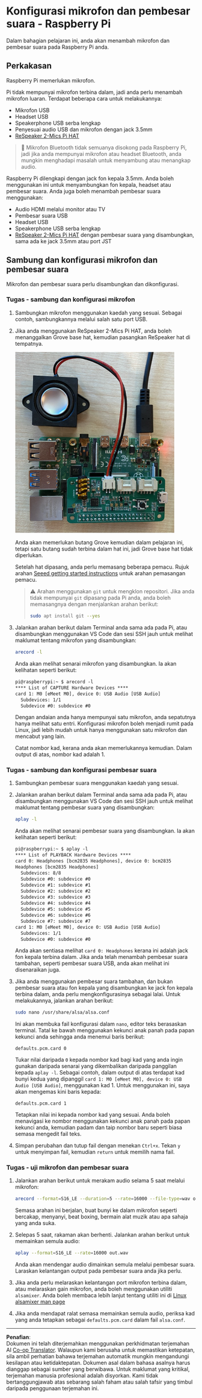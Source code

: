 <!--
CO_OP_TRANSLATOR_METADATA:
{
  "original_hash": "7e45d884493c5222348b43fbc4481b6a",
  "translation_date": "2025-08-27T23:29:34+00:00",
  "source_file": "6-consumer/lessons/1-speech-recognition/pi-microphone.md",
  "language_code": "ms"
}
-->
# Konfigurasi mikrofon dan pembesar suara - Raspberry Pi

Dalam bahagian pelajaran ini, anda akan menambah mikrofon dan pembesar suara pada Raspberry Pi anda.

## Perkakasan

Raspberry Pi memerlukan mikrofon.

Pi tidak mempunyai mikrofon terbina dalam, jadi anda perlu menambah mikrofon luaran. Terdapat beberapa cara untuk melakukannya:

* Mikrofon USB
* Headset USB
* Speakerphone USB serba lengkap
* Penyesuai audio USB dan mikrofon dengan jack 3.5mm
* [ReSpeaker 2-Mics Pi HAT](https://www.seeedstudio.com/ReSpeaker-2-Mics-Pi-HAT.html)

> 💁 Mikrofon Bluetooth tidak semuanya disokong pada Raspberry Pi, jadi jika anda mempunyai mikrofon atau headset Bluetooth, anda mungkin menghadapi masalah untuk menyambung atau menangkap audio.

Raspberry Pi dilengkapi dengan jack fon kepala 3.5mm. Anda boleh menggunakan ini untuk menyambungkan fon kepala, headset atau pembesar suara. Anda juga boleh menambah pembesar suara menggunakan:

* Audio HDMI melalui monitor atau TV
* Pembesar suara USB
* Headset USB
* Speakerphone USB serba lengkap
* [ReSpeaker 2-Mics Pi HAT](https://www.seeedstudio.com/ReSpeaker-2-Mics-Pi-HAT.html) dengan pembesar suara yang disambungkan, sama ada ke jack 3.5mm atau port JST

## Sambung dan konfigurasi mikrofon dan pembesar suara

Mikrofon dan pembesar suara perlu disambungkan dan dikonfigurasi.

### Tugas - sambung dan konfigurasi mikrofon

1. Sambungkan mikrofon menggunakan kaedah yang sesuai. Sebagai contoh, sambungkannya melalui salah satu port USB.

1. Jika anda menggunakan ReSpeaker 2-Mics Pi HAT, anda boleh menanggalkan Grove base hat, kemudian pasangkan ReSpeaker hat di tempatnya.

    ![Raspberry Pi dengan ReSpeaker hat](../../../../../translated_images/pi-respeaker-hat.f00fabe7dd039a93e2e0aa0fc946c9af0c6a9eb17c32fa1ca097fb4e384f69f0.ms.png)

    Anda akan memerlukan butang Grove kemudian dalam pelajaran ini, tetapi satu butang sudah terbina dalam hat ini, jadi Grove base hat tidak diperlukan.

    Setelah hat dipasang, anda perlu memasang beberapa pemacu. Rujuk arahan [Seeed getting started instructions](https://wiki.seeedstudio.com/ReSpeaker_2_Mics_Pi_HAT_Raspberry/#getting-started) untuk arahan pemasangan pemacu.

    > ⚠️ Arahan menggunakan `git` untuk mengklon repositori. Jika anda tidak mempunyai `git` dipasang pada Pi anda, anda boleh memasangnya dengan menjalankan arahan berikut:
    >
    > ```sh
    > sudo apt install git --yes
    > ```

1. Jalankan arahan berikut dalam Terminal anda sama ada pada Pi, atau disambungkan menggunakan VS Code dan sesi SSH jauh untuk melihat maklumat tentang mikrofon yang disambungkan:

    ```sh
    arecord -l
    ```

    Anda akan melihat senarai mikrofon yang disambungkan. Ia akan kelihatan seperti berikut:

    ```output
    pi@raspberrypi:~ $ arecord -l
    **** List of CAPTURE Hardware Devices ****
    card 1: M0 [eMeet M0], device 0: USB Audio [USB Audio]
      Subdevices: 1/1
      Subdevice #0: subdevice #0
    ```

    Dengan andaian anda hanya mempunyai satu mikrofon, anda sepatutnya hanya melihat satu entri. Konfigurasi mikrofon boleh menjadi rumit pada Linux, jadi lebih mudah untuk hanya menggunakan satu mikrofon dan mencabut yang lain.

    Catat nombor kad, kerana anda akan memerlukannya kemudian. Dalam output di atas, nombor kad adalah 1.

### Tugas - sambung dan konfigurasi pembesar suara

1. Sambungkan pembesar suara menggunakan kaedah yang sesuai.

1. Jalankan arahan berikut dalam Terminal anda sama ada pada Pi, atau disambungkan menggunakan VS Code dan sesi SSH jauh untuk melihat maklumat tentang pembesar suara yang disambungkan:

    ```sh
    aplay -l
    ```

    Anda akan melihat senarai pembesar suara yang disambungkan. Ia akan kelihatan seperti berikut:

    ```output
    pi@raspberrypi:~ $ aplay -l
    **** List of PLAYBACK Hardware Devices ****
    card 0: Headphones [bcm2835 Headphones], device 0: bcm2835 Headphones [bcm2835 Headphones]
      Subdevices: 8/8
      Subdevice #0: subdevice #0
      Subdevice #1: subdevice #1
      Subdevice #2: subdevice #2
      Subdevice #3: subdevice #3
      Subdevice #4: subdevice #4
      Subdevice #5: subdevice #5
      Subdevice #6: subdevice #6
      Subdevice #7: subdevice #7
    card 1: M0 [eMeet M0], device 0: USB Audio [USB Audio]
      Subdevices: 1/1
      Subdevice #0: subdevice #0
    ```

    Anda akan sentiasa melihat `card 0: Headphones` kerana ini adalah jack fon kepala terbina dalam. Jika anda telah menambah pembesar suara tambahan, seperti pembesar suara USB, anda akan melihat ini disenaraikan juga.

1. Jika anda menggunakan pembesar suara tambahan, dan bukan pembesar suara atau fon kepala yang disambungkan ke jack fon kepala terbina dalam, anda perlu mengkonfigurasinya sebagai lalai. Untuk melakukannya, jalankan arahan berikut:

    ```sh
    sudo nano /usr/share/alsa/alsa.conf
    ```

    Ini akan membuka fail konfigurasi dalam `nano`, editor teks berasaskan terminal. Tatal ke bawah menggunakan kekunci anak panah pada papan kekunci anda sehingga anda menemui baris berikut:

    ```output
    defaults.pcm.card 0
    ```

    Tukar nilai daripada `0` kepada nombor kad bagi kad yang anda ingin gunakan daripada senarai yang dikembalikan daripada panggilan kepada `aplay -l`. Sebagai contoh, dalam output di atas terdapat kad bunyi kedua yang dipanggil `card 1: M0 [eMeet M0], device 0: USB Audio [USB Audio]`, menggunakan kad 1. Untuk menggunakan ini, saya akan mengemas kini baris kepada:

    ```output
    defaults.pcm.card 1
    ```

    Tetapkan nilai ini kepada nombor kad yang sesuai. Anda boleh menavigasi ke nombor menggunakan kekunci anak panah pada papan kekunci anda, kemudian padam dan taip nombor baru seperti biasa semasa mengedit fail teks.

1. Simpan perubahan dan tutup fail dengan menekan `Ctrl+x`. Tekan `y` untuk menyimpan fail, kemudian `return` untuk memilih nama fail.

### Tugas - uji mikrofon dan pembesar suara

1. Jalankan arahan berikut untuk merakam audio selama 5 saat melalui mikrofon:

    ```sh
    arecord --format=S16_LE --duration=5 --rate=16000 --file-type=wav out.wav
    ```

    Semasa arahan ini berjalan, buat bunyi ke dalam mikrofon seperti bercakap, menyanyi, beat boxing, bermain alat muzik atau apa sahaja yang anda suka.

1. Selepas 5 saat, rakaman akan berhenti. Jalankan arahan berikut untuk memainkan semula audio:

    ```sh
    aplay --format=S16_LE --rate=16000 out.wav
    ```

    Anda akan mendengar audio dimainkan semula melalui pembesar suara. Laraskan kelantangan output pada pembesar suara anda jika perlu.

1. Jika anda perlu melaraskan kelantangan port mikrofon terbina dalam, atau melaraskan gain mikrofon, anda boleh menggunakan utiliti `alsamixer`. Anda boleh membaca lebih lanjut tentang utiliti ini di [Linux alsamixer man page](https://linux.die.net/man/1/alsamixer)

1. Jika anda mendapat ralat semasa memainkan semula audio, periksa kad yang anda tetapkan sebagai `defaults.pcm.card` dalam fail `alsa.conf`.

---

**Penafian**:  
Dokumen ini telah diterjemahkan menggunakan perkhidmatan terjemahan AI [Co-op Translator](https://github.com/Azure/co-op-translator). Walaupun kami berusaha untuk memastikan ketepatan, sila ambil perhatian bahawa terjemahan automatik mungkin mengandungi kesilapan atau ketidaktepatan. Dokumen asal dalam bahasa asalnya harus dianggap sebagai sumber yang berwibawa. Untuk maklumat yang kritikal, terjemahan manusia profesional adalah disyorkan. Kami tidak bertanggungjawab atas sebarang salah faham atau salah tafsir yang timbul daripada penggunaan terjemahan ini.